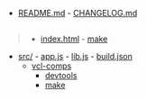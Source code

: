 * [README.md]() - [CHANGELOG.md]()

##

> * [index.html]() - [make]()
* [src/]() - [app.js](src/:) - [lib.js](src/:) - [build.json](src/:)
	* [vcl-comps](src/:/)
		* [devtools](src/vcl-comps/:/)
		* [make](src/vcl-comps/:/)	